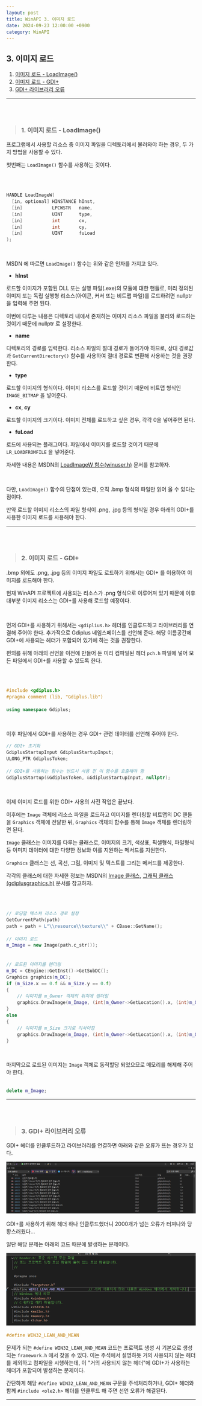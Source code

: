 ```yaml
---
layout: post
title: WinAPI 3. 이미지 로드
date: 2024-09-23 12:00:00 +0900
category: WinAPI
---
```


## 3. 이미지 로드

1. [이미지 로드 - LoadImage()](#1-이미지-로드---loadimage)
2. [이미지 로드 - GDI+](#2-이미지-로드---gdi)
3. [GDI+ 라이브러리 오류](#3-gdi-라이브러리-오류)

---

<br><br>

>### 1. 이미지 로드 - LoadImage()

프로그램에서 사용할 리소스 중 이미지 파일을 디렉토리에서 불러와야 하는 경우, 두 가지 방법을 사용할 수 있다.

첫번째는 `LoadImage()` 함수를 사용하는 것이다.

<br>

```cpp

HANDLE LoadImageW(
  [in, optional] HINSTANCE hInst,
  [in]           LPCWSTR   name,
  [in]           UINT      type,
  [in]           int       cx,
  [in]           int       cy,
  [in]           UINT      fuLoad
);

```

<br>

 MSDN 에 따르면 `LoadImage()` 함수는 위와 같은 인자를 가지고 있다.

- **hInst**

로드할 이미지가 포함된 DLL 또는 실행 파일(.exe)의 모듈에 대한 핸들로, 미리 정의된 이미지 또는 독립 실행형 리소스(아이콘, 커서 또는 비트맵 파일)를 로드하려면 nullptr 을 입력해 주면 된다.

이번에 다루는 내용은 디렉토리 내에서 존재하는 이미지 리소스 파일을 불러와 로드하는 것이기 때문에 nullptr 로 설정한다.

- **name**

디렉토리의 경로를 입력한다. 리소스 파일의 절대 경로가 들어가야 하므로, 상대 경로값과 `GetCurrentDirectory()` 함수를 사용하여 절대 경로로 변환해 사용하는 것을 권장한다.

- **type**

로드할 이미지의 형식이다. 이미지 리소스를 로드할 것이기 때문에 비트맵 형식인 `IMAGE_BITMAP` 을 넣어준다.

- **cx**, **cy**

로드할 이미지의 크기이다. 이미지 전체를 로드하고 싶은 경우, 각각 0을 넣어주면 된다.

- **fuLoad**

로드에 사용되는 플래그이다. 파일에서 이미지를 로드할 것이기 때문에 `LR_LOADFROMFILE` 을 넣어준다.

자세한 내용은 MSDN의 [LoadImageW 함수(winuser.h)][1] 문서를 참고하자.

<br>

다만, `LoadImage()` 함수의 단점이 있는데, 오직 .bmp 형식의 파일만 읽어 올 수 있다는 점이다.

만약 로드할 이미지 리소스의 파일 형식이 .png, .jpg 등의 형식일 경우 아래의 GDI+를 사용한 이미지 로드를 사용해야 한다.

---

<br><br>

>### 2. 이미지 로드 - GDI+

.bmp 외에도 .png, .jpg 등의 이미지 파일도 로드하기 위해서는 GDI+ 를 이용하여 이미지를 로드해야 한다.

현재 WinAPI 프로젝트에 사용되는 리소스가 .png 형식으로 이루어져 있기 때문에 이후 대부분 이미지 리소스는 GDI+를 사용해 로드할 예정이다.

<br>

먼저 GDI+를 사용하기 위해서는 `<gdiplius.h>` 헤더를 인클루드하고 라이브러리를 연결해 주어야 한다.
추가적으로 Gdiplus 네임스페이스를 선언해 준다. 해당 이름공간에 GDI+에 사용되는 헤더가 포함되어 있기에 하는 것을 권장한다.

편의를 위해 아래의 선언을 이전에 만들어 둔 미리 컴파일된 헤더 `pch.h` 파일에 넣어 모든 파일에서 GDI+를 사용할 수 있도록 한다.

<br>

```cpp

#include <gdiplus.h>
#pragma comment (lib, "Gdiplus.lib")

using namespace Gdiplus;
```

<br>

이후 파일에서 GDI+를 사용하는 경우 GDI+ 관련 데이터를 선언해 주어야 한다.

```cpp
// GDI+ 초기화
GdiplusStartupInput GdiplusStartupInput;
ULONG_PTR GdiplusToken;

// GDI+를 사용하는 함수는 반드시 사용 전 이 함수를 호출해야 함
GdiplusStartup(&GdiplusToken, &GdiplusStartupInput, nullptr);

```

<br>

이제 이미지 로드를 위한 GDI+ 사용의 사전 작업은 끝났다.

이후에는 `Image` 객체에 리소스 파일을 로드하고 이미지를 렌더링할 비트맵의 DC 핸들을 `Graphics` 객체에 전달한 뒤, `Graphics` 객체의 함수를 통해 `Image` 객체를 렌더링하면 된다.

`Image` 클래스는 이미지를 다루는 클래스로, 이미지의 크기, 색상표, 픽셀형식, 파일형식 등 이미지 데이터에 대한 다양한 정보와 이를 지원하는 메서드를 지원한다.

`Graphics` 클래스는 선, 곡선, 그림, 이미지 및 텍스트를 그리는 메서드를 제공한다.

각각의 클래스에 대한 자세한 정보는 MSDN의 [Image 클래스][2], [그래픽 클래스(gdiplusgraphics.h)][3] 문서를 참고하자.

<br>

```cpp

// 로딩할 텍스쳐 리소스 경로 설정
GetCurrentPath(path)
path = path + L"\\resource\\texture\\" + CBase::GetName();

// 이미지 로드
m_Image = new Image(path.c_str());


// 로드된 이미지를 렌더링
m_DC = CEngine::GetInst()->GetSubDC();
Graphics graphics(m_DC);
if (m_Size.x == 0.f && m_Size.y == 0.f)
{
	// 이미지를 m_Owner 객체의 위치에 렌더링
	graphics.DrawImage(m_Image, (int)m_Owner->GetLocation().x, (int)m_Owner->GetLocation().y);
}
else
{
	// 이미지를 m_Size 크기로 리사이징
	graphics.DrawImage(m_Image, (int)m_Owner->GetLocation().x, (int)m_Owner->GetLocation().y, (int)m_Size.x, (int)m_Size.y);
}

```

<br>

마지막으로 로드된 이미지는 `Image` 객체로 동적할당 되었으므로 메모리를 해제해 주어야 한다.

```cpp

delete m_Image;

```

---

<br><br>

>### 3. GDI+ 라이브러리 오류

GDI+ 헤더를 인클루드하고 라이브러리를 연결하면 아래와 같은 오류가 뜨는 경우가 있다.

![alt text](\public\img\gdiplus_include_error_0.png)

GDI+를 사용하기 위해 헤더 하나 인클루드했더니 2000개가 넘는 오류가 터져나와 당황스러웠다...

일단 해당 문제는 아래의 코드 때문에 발생하는 문제이다.

![alt text](\public\img\gdiplus_include_error_1.png)

```cpp
#define WIN32_LEAN_AND_MEAN
```

문제가 되는 `#define WIN32_LEAN_AND_MEAN` 코드는 프로젝트 생성 시 기본으로 생성되는 `framework.h` 에서 찾을 수 있다.
이는 주석에서 설명하듯 거의 사용되지 않는 헤더를 제외하고 컴파일을 시행하는데, 이 "거의 사용되지 않는 헤더"에 GDI+가 사용하는 헤더가 포함되어 발생하는 문제이다.

간단하게 해당 `#define WIN32_LEAN_AND_MEAN` 구문을 주석처리하거나, GDI+ 헤더와 함께 `#include <ole2.h>` 헤더를 인클루드 해 주면 선언 오류가 해결된다.

---

[1]: https://learn.microsoft.com/ko-kr/windows/win32/api/winuser/nf-winuser-loadimagew
[2]: https://learn.microsoft.com/ko-kr/dotnet/api/system.drawing.image?view=windowsdesktop-7.0
[3]: https://learn.microsoft.com/ko-kr/windows/win32/api/gdiplusgraphics/nl-gdiplusgraphics-graphics